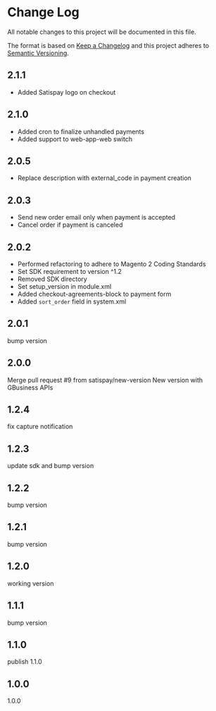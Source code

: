 # Change Log
All notable changes to this project will be documented in this file.

The format is based on [Keep a Changelog](http://keepachangelog.com/)
and this project adheres to [Semantic Versioning](http://semver.org/).

## 2.1.1
- Added Satispay logo on checkout

## 2.1.0
- Added cron to finalize unhandled payments
- Added support to web-app-web switch

## 2.0.5
- Replace description with external_code in payment creation

## 2.0.3
- Send new order email only when payment is accepted
- Cancel order if payment is canceled

## 2.0.2
- Performed refactoring to adhere to Magento 2 Coding Standards
- Set SDK requirement to version ^1.2
- Removed SDK directory
- Set setup_version in module.xml
- Added checkout-agreements-block to payment form
- Added `sort_order` field in system.xml

## 2.0.1
bump version

## 2.0.0
Merge pull request #9 from satispay/new-version
New version with GBusiness APIs

## 1.2.4
fix capture notification

## 1.2.3
update sdk and bump version

## 1.2.2
bump version

## 1.2.1
bump version

## 1.2.0
working version

## 1.1.1
bump version

## 1.1.0
publish 1.1.0

## 1.0.0
1.0.0

